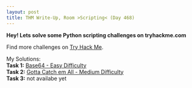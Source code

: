 ```yaml
---
layout: post
title: THM Write-Up, Room >Scripting< (Day 468)
---
```


**Hey! Lets solve some Python scripting challenges on tryhackme.com**  

Find more challenges on [Try Hack Me](https://tryhackme.com/room/scripting).  

My Solutions:  
__Task 1:__ [Base64 - Easy Difficulty](https://github.com/CheeseC4k3/TryHackMe-Scripting)  
__Task 2:__ [Gotta Catch em All - Medium Difficulty](https://github.com/CheeseC4k3/TryHackMe-Scripting)  
__Task 3:__ not availabe yet  
